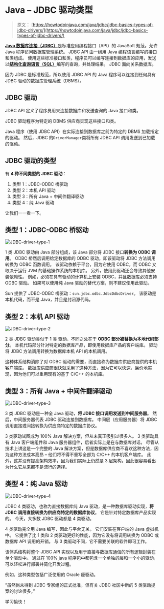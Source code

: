 # Java – JDBC 驱动类型

> 原文： [https://howtodoinjava.com/java/jdbc/jdbc-basics-types-of-jdbc-drivers/](https://howtodoinjava.com/java/jdbc/jdbc-basics-types-of-jdbc-drivers/)

[**Java 数据库连接（JDBC）**](https://docs.oracle.com/html/A95261_01/jdgjdbc.htm)是标准应用编程接口（API）的 JavaSoft 规范，允许 Java 程序访问数据库管理系统。 JDBC API 由一组用 Java 编程语言编写的接口和类组成。 使用这些标准接口和类，程序员可以编写连接到数据库的应用，发送以[**结构化查询语言（SQL）**](https://en.wikipedia.org/wiki/SQL)编写的查询，并处理结果。 JDBC 面向关系数据库。

因为 JDBC 是标准规范，所以使用 JDBC API 的 Java 程序可以连接到任何具有 JDBC 驱动的数据库管理系统（DBMS）。

## JDBC 驱动

JDBC API 定义了程序员用来连接数据库和发送查询的 Java 接口和类。

JDBC 驱动程序为特定的 DBMS 供应商实现这些接口和类。

Java 程序（使用 JDBC API）在实际连接到数据库之前为特定的 DBMS 加载指定的驱动。 然后，JDBC 的`DriverManager`类将所有 JDBC API 调用发送到已加载的驱动。

## JDBC 驱动的类型

有 **4 种不同类型的 JDBC 驱动**：

1.  类型 1：JDBC-ODBC 桥驱动
2.  类型 2：本机 API 驱动
3.  类型 3：所有 Java + 中间件翻译驱动
4.  类型 4：纯 Java 驱动

让我们一一看一下。

## 类型 1：JDBC-ODBC 桥驱动

![JDBC-driver-type-1](img/440e9897cd022f37f75f882d58f6c66f.png)

1 类 JDBC 驱动由 Java 部分组成，该 Java 部分将 JDBC 接口**转换为 ODBC 调用**。 ODBC 桥然后调用给定数据库的 ODBC 驱动，即该驱动将 JDBC 方法调用转换为 ODBC 函数调用。 该驱动依赖于平台，因为它使用 ODBC，而 ODBC 又取决于运行 JVM 的基础操作系统的本机库。 另外，使用此驱动还会导致其他安装依赖性。 例如，必须在具有驱动的计算机上安装 ODBC，并且数据库必须支持 ODBC 驱动。 如果可以使用纯 Java 驱动的替代方案，则不建议使用此驱动。

Sun 提供了 JDBC-ODBC 桥驱动：`sun.jdbc.odbc.JdbcOdbcDriver`。 该驱动是本机代码，而不是 Java，并且是封闭源代码。

## 类型 2：本机 API 驱动

![JDBC-driver-type-2](img/fd5d4e0e7dfef2961b6755a45662895e.png)

2 类 JDBC 驱动类似于 1 类 驱动，不同之处在于 **ODBC 部分被替换为本地代码部分**。 本机代码部分针对特定的数据库产品，即使用数据库产品的客户端库。 驱动将 JDBC 方法调用转换为数据库本机 API 的本机调用。

这种体系结构消除了对 ODBC 驱动的需要，而直接称为数据库供应商提供的本机客户端库。 数据库供应商很快就采用了这种方法，因为它可以快速，廉价地实现，因为他们可以重用现有的基于 C/C++ 的本机库。

## 类型 3：所有 Java + 中间件翻译驱动

![JDBC-driver-type-3](img/c6e4cd03907bfa7138f6f45292193b98.png)

3 类 JDBC 驱动是一种全 Java 驱动，**将 JDBC 接口调用发送到中间服务器**。 然后，中间服务器代表 JDBC 驱动连接到数据库。 中间层（应用服务器）将 JDBC 调用直接或间接转换为供应商特定的数据库协议。

3 类驱动试图成为 100% Java 解决方案，但从未真正吸引过很多人。 3 类驱动具有 Java 客户端组件和 Java  服务器组件，后者实际上是在与数据库对话。 尽管从技术上讲这是一个完整的 Java 解决方案，但是数据库供应商不喜欢这种方法，因为这种方法成本高昂 – 他们将不得不重写全部为 C/C++ 的本机客户端库。 此外，这并没有提高架构效率，因为我们实际上仍然是 3 层架构，因此很容易看出为什么它从来都不是流行的选择。

## 类型 4：纯 Java 驱动

![JDBC-driver-type-4](img/0be1b8a93a38e93eef125c91a5cc06a2.png)

JDBC 4 类驱动，也称为直接数据库纯 Java 驱动，是一种数据库驱动实现，**将 JDBC 调用直接转换为供应商特定的数据库协议**。 它是针对特定数据库产品实现的。 今天，大多数 JDBC 驱动都是 4 类驱动。

4 类驱动完全用 Java 编写，因此与平台无关。 它们安装在客户端的 Java 虚拟机中。 它提供了比 1 类和 2 类驱动更好的性能，因为它没有将调用转换为 ODBC 或数据库 API 调用的开销。 与 3 类驱动不同，它不需要关联的软件即可工作。

该体系结构将整个 JDBC API 实现以及用于直接与数据库通信的所有逻辑封装在单个驱动中。 通过在 100% java 程序包中都包含一个单独的层和一个小的驱动，可以轻松进行部署并简化开发过程。

例如，这种类型包括广泛使用的 Oracle 瘦驱动。

“虽然尚未得到 JDBC 专家组的正式批准，但有关 JDBC 社区中新的 5 类驱动提案的讨论很多。”

学习愉快！